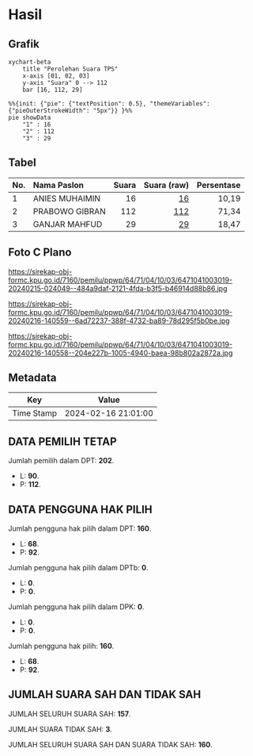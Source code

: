 # Hasil

## Grafik

```mermaid
xychart-beta
    title "Perolehan Suara TPS"
    x-axis [01, 02, 03]
    y-axis "Suara" 0 --> 112
    bar [16, 112, 29]
```

```mermaid
%%{init: {"pie": {"textPosition": 0.5}, "themeVariables": {"pieOuterStrokeWidth": "5px"}} }%%
pie showData
    "1" : 16
    "2" : 112
    "3" : 29
```

## Tabel

| No. | Nama Paslon    | Suara | Suara (raw) | Persentase |
|:--- |:-------------- | -----:| -----------:| ----------:|
| 1   | ANIES MUHAIMIN | 16    | [16][p-1]   | 10,19      |
| 2   | PRABOWO GIBRAN | 112   | [112][p-2]  | 71,34      |
| 3   | GANJAR MAHFUD  | 29    | [29][p-3]   | 18,47      |


[p-1]: https://github.com/gigit-pemilu/pemilu-2024-64-kalimantan-timur/blob/main/pilpres/hitung-suara/sub/64-kalimantan-timur/sub/71-kota-balikpapan/sub/04-balikpapan-tengah/sub/1003-karang-rejo/sub/019-tps/sub/paslon-1.txt
[p-2]: https://github.com/gigit-pemilu/pemilu-2024-64-kalimantan-timur/blob/main/pilpres/hitung-suara/sub/64-kalimantan-timur/sub/71-kota-balikpapan/sub/04-balikpapan-tengah/sub/1003-karang-rejo/sub/019-tps/sub/paslon-2.txt
[p-3]: https://github.com/gigit-pemilu/pemilu-2024-64-kalimantan-timur/blob/main/pilpres/hitung-suara/sub/64-kalimantan-timur/sub/71-kota-balikpapan/sub/04-balikpapan-tengah/sub/1003-karang-rejo/sub/019-tps/sub/paslon-3.txt

## Foto C Plano

https://sirekap-obj-formc.kpu.go.id/7160/pemilu/ppwp/64/71/04/10/03/6471041003019-20240215-024049--484a9daf-2121-4fda-b3f5-b46914d88b86.jpg

https://sirekap-obj-formc.kpu.go.id/7160/pemilu/ppwp/64/71/04/10/03/6471041003019-20240216-140559--6ad72237-388f-4732-ba89-78d295f5b0be.jpg

https://sirekap-obj-formc.kpu.go.id/7160/pemilu/ppwp/64/71/04/10/03/6471041003019-20240216-140558--204e227b-1005-4940-baea-98b802a2872a.jpg


## Metadata

| Key        | Value               |
| ---------- | ------------------- |
| Time Stamp | 2024-02-16 21:01:00 |


## DATA PEMILIH TETAP

Jumlah pemilih dalam DPT: **202**.
 * L: **90**.
 * P: **112**.

## DATA PENGGUNA HAK PILIH

Jumlah pengguna hak pilih dalam DPT: **160**.
 * L: **68**.
 * P: **92**.

Jumlah pengguna hak pilih dalam DPTb: **0**.
 * L: **0**.
 * P: **0**.

Jumlah pengguna hak pilih dalam DPK: **0**.
 * L: **0**.
 * P: **0**.

Jumlah pengguna hak pilih: **160**.
 * L: **68**.
 * P: **92**.

## JUMLAH SUARA SAH DAN TIDAK SAH

JUMLAH SELURUH SUARA SAH: **157**.

JUMLAH SUARA TIDAK SAH: **3**.

JUMLAH SELURUH SUARA SAH DAN SUARA TIDAK SAH: **160**.


